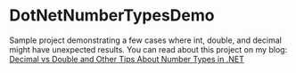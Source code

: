 # DotNetNumberTypesDemo

Sample project demonstrating a few cases where int, double, and decimal might have unexpected results.  You can read about this project on my blog: [Decimal vs Double and Other Tips About Number Types in .NET](https://exceptionnotfound.net/decimal-vs-double-and-other-tips-about-number-types-in-net/)
